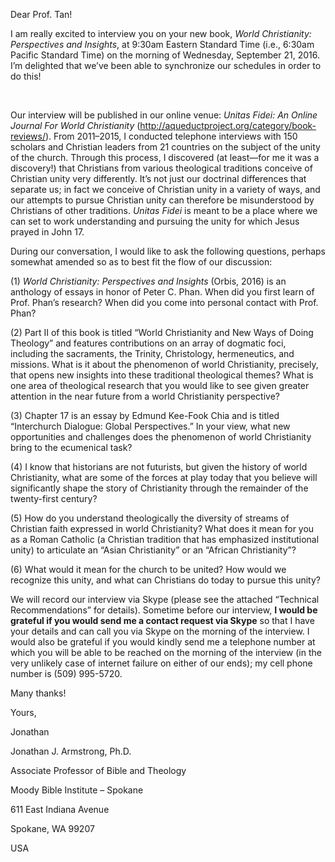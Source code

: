 Dear Prof. Tan!

I am really excited to interview you on your new book, *World
Christianity: Perspectives and Insights*, at 9:30am Eastern Standard
Time (i.e., 6:30am Pacific Standard Time) on the morning of Wednesday,
September 21, 2016. I’m delighted that we’ve been able to synchronize
our schedules in order to do this!

 

Our interview will be published in our online venue: *Unitas Fidei: An
Online Journal For World Christianity*
(<http://aqueductproject.org/category/book-reviews/>). From 2011–2015, I
conducted telephone interviews with 150 scholars and Christian leaders
from 21 countries on the subject of the unity of the church. Through
this process, I discovered (at least—for me it was a discovery!) that
Christians from various theological traditions conceive of Christian
unity very differently. It’s not just our doctrinal differences that
separate us; in fact we conceive of Christian unity in a variety of
ways, and our attempts to pursue Christian unity can therefore be
misunderstood by Christians of other traditions. *Unitas Fidei* is meant
to be a place where we can set to work understanding and pursuing the
unity for which Jesus prayed in John 17.

During our conversation, I would like to ask the following questions,
perhaps somewhat amended so as to best fit the flow of our discussion:

(1) *World Christianity: Perspectives and Insights* (Orbis, 2016) is an
    anthology of essays in honor of Peter C. Phan. When did you first
    learn of Prof. Phan’s research? When did you come into personal
    contact with Prof. Phan?

(2) Part II of this book is titled “World Christianity and New Ways of
    Doing Theology” and features contributions on an array of dogmatic
    foci, including the sacraments, the Trinity, Christology,
    hermeneutics, and missions. What is it about the phenomenon of world
    Christianity, precisely, that opens new insights into these
    traditional theological themes? What is one area of theological
    research that you would like to see given greater attention in the
    near future from a world Christianity perspective?

(3) Chapter 17 is an essay by Edmund Kee-Fook Chia and is titled
    “Interchurch Dialogue: Global Perspectives.” In your view, what new
    opportunities and challenges does the phenomenon of world
    Christianity bring to the ecumenical task?

(4) I know that historians are not futurists, but given the history of
    world Christianity, what are some of the forces at play today that
    you believe will significantly shape the story of Christianity
    through the remainder of the twenty-first century?

(5) How do you understand theologically the diversity of streams of
    Christian faith expressed in world Christianity? What does it mean
    for you as a Roman Catholic (a Christian tradition that has
    emphasized institutional unity) to articulate an “Asian
    Christianity” or an “African Christianity”?

(6) What would it mean for the church to be united? How would we
    recognize this unity, and what can Christians do today to pursue
    this unity?

We will record our interview via Skype (please see the attached
“Technical Recommendations” for details). Sometime before our interview,
**I would be grateful if you would send me a contact request via Skype**
so that I have your details and can call you via Skype on the morning of
the interview. I would also be grateful if you would kindly send me a
telephone number at which you will be able to be reached on the morning
of the interview (in the very unlikely case of internet failure on
either of our ends); my cell phone number is (509) 995-5720.

Many thanks!

Yours,

Jonathan

Jonathan J. Armstrong, Ph.D.

Associate Professor of Bible and Theology

Moody Bible Institute – Spokane

611 East Indiana Avenue

Spokane, WA 99207

USA
